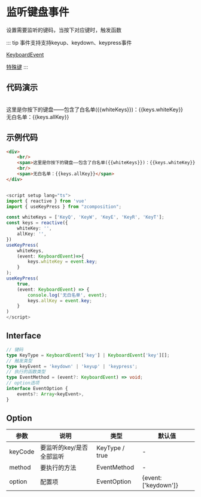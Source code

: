 # 监听键盘事件
设置需要监听的键码，当按下对应键时，触发函数

::: tip
事件支持支持keyup、keydown、keypress事件

[KeyboardEvent](https://developer.mozilla.org/zh-CN/docs/Web/API/KeyboardEvent/key)

[特殊键](https://developer.mozilla.org/zh-CN/docs/Web/API/KeyboardEvent/key/Key_Values)
:::

## 代码演示

<div>
    <br/>
    <span>这里是你按下的键盘——包含了白名单({{whiteKeys}})：{{keys.whiteKey}}</span>
    <br/>
    <span>无白名单：{{keys.allKey}}</span>
</div>

<script setup lang="ts">
import { reactive } from 'vue'
import { useKeyPress } from "@lib";
import { isClient } from '@lib/../src/utils';

const whiteKeys = ['KeyQ', 'KeyW', 'KeyE', 'KeyR', 'KeyT'];
const keys = reactive({
    whiteKey: '',
    allKey: '',
})
if (isClient) {
    useKeyPress(
        whiteKeys, 
        (event: KeyboardEvent)=>{
            keys.whiteKey = event.key;
        }
    );
    useKeyPress(
        true,
        (event: KeyboardEvent) => {
            console.log('无白名单', event);
            keys.allKey = event.key;
        }
    )
}
</script>

## 示例代码
```html
<div>
    <br/>
    <span>这里是你按下的键盘——包含了白名单({{whiteKeys}})：{{keys.whiteKey}}</span>
    <br/>
    <span>无白名单：{{keys.allKey}}</span>
</div>
```

```ts

<script setup lang="ts">
import { reactive } from 'vue'
import { useKeyPress } from "zcomposition";

const whiteKeys = ['KeyQ', 'KeyW', 'KeyE', 'KeyR', 'KeyT'];
const keys = reactive({
    whiteKey: '',
    allKey: '',
})
useKeyPress(
    whiteKeys, 
    (event: KeyboardEvent)=>{
        keys.whiteKey = event.key;
    }
);
useKeyPress(
    true,
    (event: KeyboardEvent) => {
        console.log('无白名单', event);
        keys.allKey = event.key;
    }
)
</script>
```

## Interface
```ts
// 键码
type KeyType = KeyboardEvent['key'] | KeyboardEvent['key'][];
// 触发类型
type keyEvent = 'keydown' | 'keyup' | 'keypress';
// 执行的函数类型
type EventMethod = (event?: KeyboardEvent) => void;
// option选项
interface EventOption {
    events?: Array<keyEvent>,
}

```
## Option
| 参数      | 说明                      | 类型                   | 默认值 |
| -------   | ------------------------- | ---------------------- | ------ |
| keyCode  | 要监听的key/是否全部监听      | KeyType / true | -    |
| method   | 要执行的方法                  | EventMethod  | -     |
| option   | 配置项                       | EventOption | {event: ['keydown']}     |
